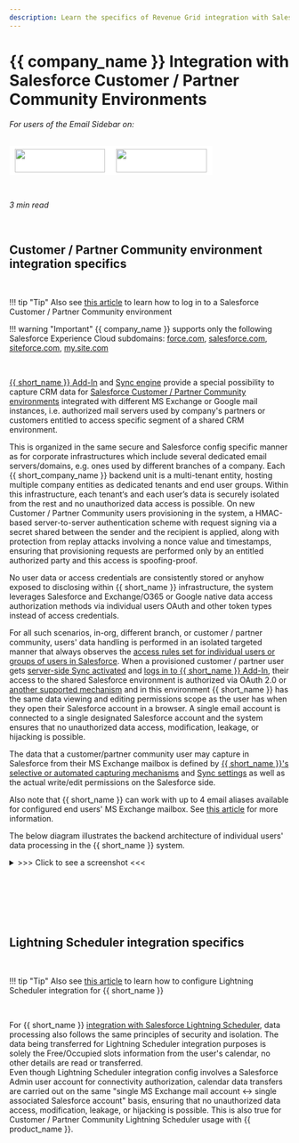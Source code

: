 ```yaml
---
description: Learn the specifics of Revenue Grid integration with Salesforce Customer / Partner Community Environments.
---
```

# {{ company_name }} Integration with Salesforce Customer / Partner Community Environments  
  

<i>For users of the Email Sidebar on:</i><br><br>
<div class="container" style="display: inline-block; height: 42px; width: 162px; padding: 5px 10px; background-color: #fff;"><img src="https://revenuegrid.com/revenue-inbox/wp-content/uploads/Exchange1.svg" style="height: 100%; object-fit: contain; vertical-align: middle;"></div><div class="container" style="display: inline-block; height: 42px; width: 163px; padding: 5px 10px; background-color: #fff;"><img src="https://revenuegrid.com/revenue-inbox/wp-content/uploads/Office365.svg" style="height: 100%; object-fit: contain; vertical-align: middle;"></div>

&nbsp;

*3 min read*  

<!-- ShareThis BEGIN --> 
<div class="addthis_inline_share_toolbox"></div>
<!-- End ShareThis --> 

&nbsp;

## Customer / Partner Community environment integration specifics

&nbsp;

!!! tip "Tip"
    Also see [this article](../Partner-Community-Authorization/) to learn how to log in to a Salesforce Customer / Partner Community environment
&nbsp;

!!! warning "Important"
    {{ company_name }} supports only the following Salesforce Experience Cloud subdomains: <u>force.com</u>, <u>salesforce.com</u>, <u>siteforce.com</u>, <u>my.site.com</u>


&nbsp;

[{{ short_name }} Add-In](../Introduction/) and [Sync engine](../Synchronization-Engine-An-Overview/) provide a special possibility to capture CRM data for [Salesforce Customer / Partner Community environments](https://help.salesforce.com/s/articleView?id=000335630&type=1) integrated with different MS Exchange or Google mail instances, i.e. authorized mail servers used by company's partners or customers entitled to access specific segment of a shared CRM environment. 

This is organized in the same secure and Salesforce config specific manner as for corporate infrastructures which include several dedicated email servers/domains, e.g. ones used by different branches of a company. Each {{ short_company_name }} backend unit is a multi-tenant entity, hosting multiple company entities as dedicated tenants and end user groups. Within this infrastructure, each tenant‘s and each user’s data is securely isolated from the rest and no unauthorized data access is possible. On new Customer / Partner Community users provisioning in the system, a HMAC-based server-to-server authentication scheme with request signing via a secret shared between the sender and the recipient is applied, along with protection from replay attacks involving a nonce value and timestamps, ensuring that provisioning requests are performed only by an entitled authorized party and this access is spoofing-proof. 

No user data or access credentials are consistently stored or anyhow exposed to disclosing within {{ short_name }} infrastructure, the system leverages Salesforce and Exchange/O365 or Google native data access authorization methods via individual users OAuth and other token types instead of access credentials.  

For all such scenarios, in-org, different branch, or customer / partner community, users' data handling is performed in an isolated targeted manner that always observes the [access rules set for individual users or groups of users in Salesforce](https://help.salesforce.com/s/articleView?id=sf.perm_sets_overview.htm&type=5). When a provisioned customer / partner user gets [server-side Sync activated](../Authorizing-Sync-Engine-to-Work-with-Your-Data/) and [logs in to {{ short_name }} Add-In](../How-to-Install-and-Run-the-Solution-all-configurations/#ii_rg_email_sidebar_logon), their access to the shared Salesforce environment is authorized via OAuth 2.0 or [another supported mechanism](../Managing-Organizations-via-the-Admin-Panel/#configuring_connection_type_for_an_organization) and in this environment {{ short_name }} has the same data viewing and editing permissions scope as the user has when they open their Salesforce account in a browser. A single email account is connected to a single designated Salesforce account and the system ensures that no unauthorized data access, modification, leakage, or hijacking is possible.  

The data that a customer/partner community user may capture in Salesforce from their MS Exchange mailbox is defined by [{{ short_name }}'s selective or automated capturing mechanisms](../How-the-Solution-Works-and-What-It-Syncs/) and [Sync settings](../Configuring-Activities-Synchronization-Settings/) as well as the actual write/edit permissions on the Salesforce side.

Also note that {{ short_name }} can work with up to 4 email aliases available for configured end users' MS Exchange mailbox. See [this article](../MS-Exchange-Aliases-Handling/) for more information. 

The below diagram illustrates the backend architecture of individual users' data processing in the {{ short_name }} system.

<details><summary> >>> Click to see a screenshot <<< </summary>
<p><img src= "..\..\assets\images\Using-SmartCloud-Connect\How-It-Works\Sync-Community\auth-community.png" class="minimized">
</p></details> 

&nbsp;

&nbsp;

&nbsp;

## Lightning Scheduler integration specifics

&nbsp;

!!! tip "Tip"
    Also see [this article](../Partner-Community-Authorization/) to learn how to configure Lightning Scheduler integration for {{ short_name }}

&nbsp;

For {{ short_name }} [integration with Salesforce Lightning Scheduler](../Lightning-Scheduler-API/), data processing also follows the same principles of security and isolation. The data being transferred for Lightning Scheduler integration purposes is solely the Free/Occupied slots information from the user's calendar, no other details are read or transferred.  
Even though Lightning Scheduler integration config involves a Salesforce Admin user account for connectivity authorization, calendar data transfers are carried out on the same "single MS Exchange mail account ↔ single associated Salesforce account" basis, ensuring that no unauthorized data access, modification, leakage, or hijacking is possible. This is also true for Customer / Partner Community Lightning Scheduler usage with {{ product_name }}. 



&nbsp;

&nbsp;

